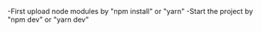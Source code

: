 -First upload node modules by "npm install" or "yarn"
-Start the project by "npm dev" or "yarn dev"
